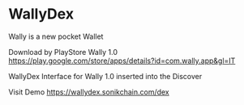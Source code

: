 # WallyDex

Wally is a new pocket Wallet

Download by PlayStore Wally 1.0
https://play.google.com/store/apps/details?id=com.wally.app&gl=IT


WallyDex Interface for Wally 1.0 inserted into the Discover

Visit Demo
https://wallydex.sonikchain.com/dex

